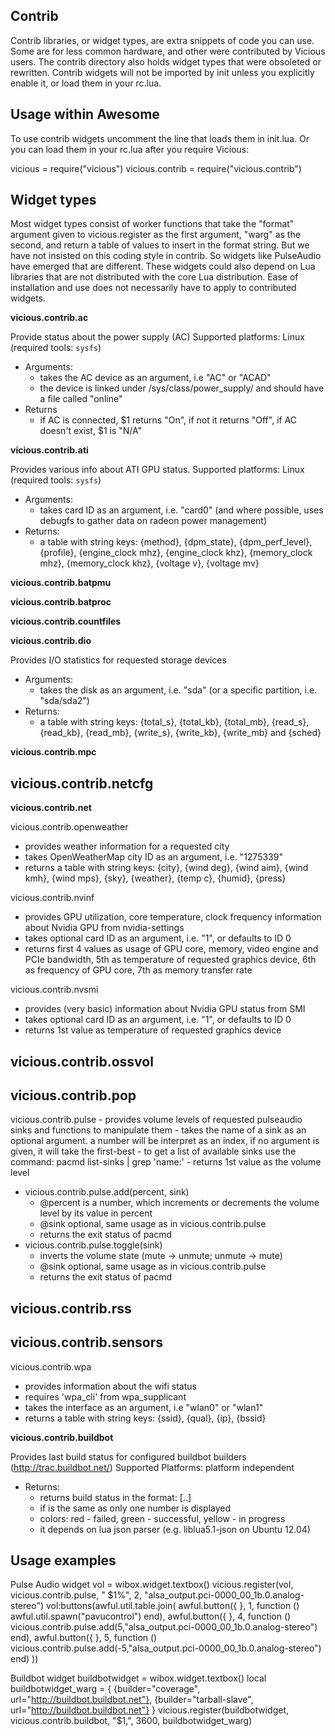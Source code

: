 Contrib
-------
Contrib libraries, or widget types, are extra snippets of code you can
use. Some are for less common hardware, and other were contributed by
Vicious users. The contrib directory also holds widget types that were
obsoleted or rewritten. Contrib widgets will not be imported by init
unless you explicitly enable it, or load them in your rc.lua.


Usage within Awesome
--------------------
To use contrib widgets uncomment the line that loads them in
init.lua. Or you can load them in your rc.lua after you require
Vicious:

  vicious = require("vicious")
  vicious.contrib = require("vicious.contrib")


Widget types
------------
Most widget types consist of worker functions that take the "format"
argument given to vicious.register as the first argument, "warg" as
the second, and return a table of values to insert in the format
string. But we have not insisted on this coding style in contrib. So
widgets like PulseAudio have emerged that are different. These widgets
could also depend on Lua libraries that are not distributed with the
core Lua distribution. Ease of installation and use does not
necessarily have to apply to contributed widgets.

**vicious.contrib.ac**

Provide status about the power supply (AC)
Supported platforms: Linux (required tools: `sysfs`)

- Arguments:
  * takes the AC device as an argument, i.e "AC" or "ACAD"
  * the device is linked under /sys/class/power_supply/ and should
    have a file called "online"
- Returns
  * if AC is connected, $1 returns "On", if not it returns "Off",
    if AC doesn't exist, $1 is "N/A"

**vicious.contrib.ati**

Provides various info about ATI GPU status.
Supported platforms: Linux (required tools: `sysfs`)

- Arguments:
  * takes card ID as an argument, i.e. "card0" (and where possible,
    uses debugfs to gather data on radeon power management)
- Returns:
  * a table with string keys: {method}, {dpm_state},
    {dpm_perf_level}, {profile}, {engine_clock mhz}, {engine_clock khz},
    {memory_clock mhz}, {memory_clock khz}, {voltage v}, {voltage mv}

**vicious.contrib.batpmu**

**vicious.contrib.batproc**

**vicious.contrib.countfiles**

**vicious.contrib.dio**

Provides I/O statistics for requested storage devices

- Arguments:
  - takes the disk as an argument, i.e. "sda" (or a specific
    partition, i.e. "sda/sda2")
- Returns:
  - a table with string keys: {total_s}, {total_kb}, {total_mb},
    {read_s}, {read_kb}, {read_mb}, {write_s}, {write_kb}, {write_mb}
    and {sched}

**vicious.contrib.mpc**

vicious.contrib.netcfg
  -

**vicious.contrib.net**

vicious.contrib.openweather
  - provides weather information for a requested city
  - takes OpenWeatherMap city ID as an argument, i.e. "1275339"
  - returns a table with string keys: {city}, {wind deg}, {wind aim},
    {wind kmh}, {wind mps}, {sky}, {weather}, {temp c}, {humid}, {press}

vicious.contrib.nvinf
  - provides GPU utilization, core temperature, clock frequency information
    about Nvidia GPU from nvidia-settings
  - takes optional card ID as an argument, i.e. "1", or defaults to ID 0
  - returns first 4 values as usage of GPU core, memory, video engine and
    PCIe bandwidth, 5th as temperature of requested graphics device, 6th
    as frequency of GPU core, 7th as memory transfer rate

vicious.contrib.nvsmi
  - provides (very basic) information about Nvidia GPU status from SMI
  - takes optional card ID as an argument, i.e. "1", or defaults to ID 0
  - returns 1st value as temperature of requested graphics device

vicious.contrib.ossvol
  -

vicious.contrib.pop
  -

vicious.contrib.pulse
    - provides volume levels of requested pulseaudio sinks and
      functions to manipulate them
    - takes the name of a sink as an optional argument.  a number will
      be interpret as an index, if no argument is given, it will take
      the first-best
    - to get a list of available sinks use the command: pacmd
      list-sinks | grep 'name:'
    - returns 1st value as the volume level
  - vicious.contrib.pulse.add(percent, sink)
    - @percent is a number, which increments or decrements the volume
      level by its value in percent
    - @sink optional, same usage as in vicious.contrib.pulse
    - returns the exit status of pacmd
  - vicious.contrib.pulse.toggle(sink)
    - inverts the volume state (mute -> unmute; unmute -> mute)
    - @sink optional, same usage as in vicious.contrib.pulse
    - returns the exit status of pacmd

vicious.contrib.rss
  -

vicious.contrib.sensors
  -

vicious.contrib.wpa
  - provides information about the wifi status
  - requires 'wpa_cli' from wpa_supplicant
  - takes the interface as an argument, i.e "wlan0" or "wlan1"
  - returns a table with string keys: {ssid}, {qual}, {ip}, {bssid}

**vicious.contrib.buildbot**

Provides last build status for configured buildbot builders (http://trac.buildbot.net/)
Supported Platforms: platform independent

- Returns:
  * returns build status in the format: [<builderName>.<currentBuildNumber>.<lastSuccessfulBuildNumber>]
  * if <currentBuildNumber> is the same as <lastSuccessfulBuildNumber> only one number is displayed
  * <buildNumber> colors: red - failed, green - successful, yellow - in progress
  * it depends on lua json parser (e.g. liblua5.1-json on Ubuntu 12.04)


Usage examples
---------------------------------
Pulse Audio widget
  vol = wibox.widget.textbox()
  vicious.register(vol, vicious.contrib.pulse, " $1%", 2, "alsa_output.pci-0000_00_1b.0.analog-stereo")
  vol:buttons(awful.util.table.join(
    awful.button({ }, 1, function () awful.util.spawn("pavucontrol") end),
    awful.button({ }, 4, function () vicious.contrib.pulse.add(5,"alsa_output.pci-0000_00_1b.0.analog-stereo") end),
    awful.button({ }, 5, function () vicious.contrib.pulse.add(-5,"alsa_output.pci-0000_00_1b.0.analog-stereo") end)
  ))

Buildbot widget
  buildbotwidget = wibox.widget.textbox()
  local buildbotwidget_warg = {
    {builder="coverage", url="http://buildbot.buildbot.net"},
    {builder="tarball-slave", url="http://buildbot.buildbot.net"}
  }
  vicious.register(buildbotwidget, vicious.contrib.buildbot, "$1,", 3600, buildbotwidget_warg)
